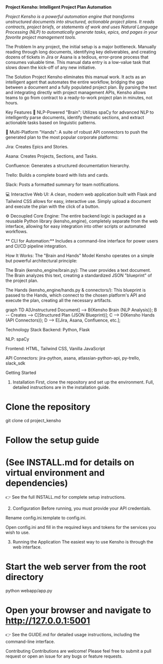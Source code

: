 **Project Kensho: Intelligent Project Plan Automation**

_Project Kensho is a powerful automation engine that transforms unstructured documents into structured, actionable project plans. It reads contracts, project briefs, or statements of work and uses Natural Language Processing (NLP) to automatically generate tasks, epics, and pages in your favorite project management tools._

The Problem
In any project, the initial setup is a major bottleneck. Manually reading through long documents, identifying key deliverables, and creating dozens of tickets in Jira or Asana is a tedious, error-prone process that consumes valuable time. This manual data entry is a low-value task that slows down the kick-off of any new initiative.

The Solution
Project Kensho eliminates this manual work. It acts as an intelligent agent that automates the entire workflow, bridging the gap between a document and a fully populated project plan. By parsing the text and integrating directly with project management APIs, Kensho allows teams to go from contract to a ready-to-work project plan in minutes, not hours.

Key Features
🤖 NLP-Powered "Brain": Utilizes spaCy for advanced NLP to intelligently parse documents, identify thematic sections, and extract actionable tasks based on linguistic patterns.

🔌 Multi-Platform "Hands": A suite of robust API connectors to push the generated plan to the most popular corporate platforms:

Jira: Creates Epics and Stories.

Asana: Creates Projects, Sections, and Tasks.

Confluence: Generates a structured documentation hierarchy.

Trello: Builds a complete board with lists and cards.

Slack: Posts a formatted summary for team notifications.

💻 Interactive Web UI: A clean, modern web application built with Flask and Tailwind CSS allows for easy, interactive use. Simply upload a document and execute the plan with the click of a button.

⚙️ Decoupled Core Engine: The entire backend logic is packaged as a reusable Python library (kensho_engine), completely separate from the web interface, allowing for easy integration into other scripts or automated workflows.

** CLI for Automation:** Includes a command-line interface for power users and CI/CD pipeline integration.

How It Works: The "Brain and Hands" Model
Kensho operates on a simple but powerful architectural principle:

The Brain (kensho_engine/brain.py): The user provides a text document. The Brain analyzes this text, creating a standardized JSON "blueprint" of the project plan.

The Hands (kensho_engine/hands.py & connectors/): This blueprint is passed to the Hands, which connect to the chosen platform's API and execute the plan, creating all the necessary artifacts.

graph TD
    A[Unstructured Document] --> B{Kensho Brain (NLP Analysis)};
    B -- Creates --> C[Structured Plan (JSON Blueprint)];
    C --> D{Kensho Hands (API Connectors)};
    D --> E[Jira, Asana, Confluence, etc.];

Technology Stack
Backend: Python, Flask

NLP: spaCy

Frontend: HTML, Tailwind CSS, Vanilla JavaScript

API Connectors: jira-python, asana, atlassian-python-api, py-trello, slack_sdk

Getting Started
1. Installation
First, clone the repository and set up the environment. Full, detailed instructions are in the installation guide.

# Clone the repository
git clone <your-repository-url>
cd project_kensho

# Follow the setup guide
# (See INSTALL.md for details on virtual environment and dependencies)

👉 See the full INSTALL.md for complete setup instructions.

2. Configuration
Before running, you must provide your API credentials.

Rename config.ini.template to config.ini.

Open config.ini and fill in the required keys and tokens for the services you wish to use.

3. Running the Application
The easiest way to use Kensho is through the web interface.

# Start the web server from the root directory
python webapp/app.py

# Open your browser and navigate to http://127.0.0.1:5001

👉 See the GUIDE.md for detailed usage instructions, including the command-line interface.

Contributing
Contributions are welcome! Please feel free to submit a pull request or open an issue for any bugs or feature requests.
